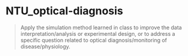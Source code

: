 # NTU_optical-diagnosis
> Apply the simulation method learned in class to improve the data interpretation/analysis or experimental design, or to address a specific question related to optical diagnosis/monitoring of disease/physiology.

